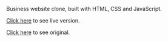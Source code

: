 Business website clone, built with HTML, CSS and JavaScript.

[Click here](https://lowysng.github.io/2/) to see live version.

[Click here](https://colorlib.com/preview/theme/imagine) to see original.